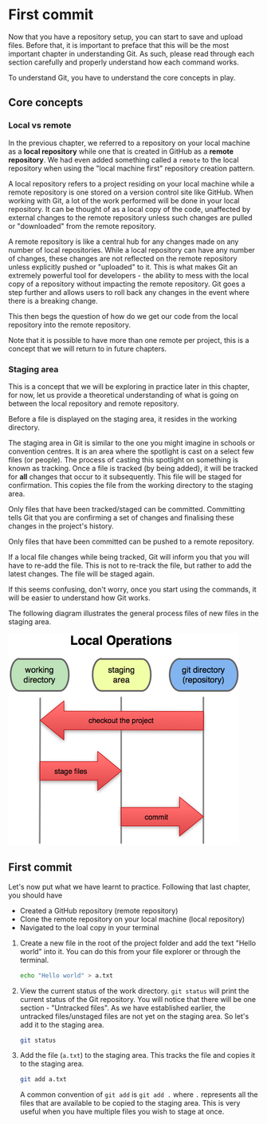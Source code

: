 # First commit

Now that you have a repository setup, you can start to save and upload files. Before that, it is important to preface that this will be the most important chapter in understanding Git. As such, please read through each section carefully and properly understand how each command works.

To understand Git, you have to understand the core concepts in play.

## Core concepts

### Local vs remote

In the previous chapter, we referred to a repository on your local machine as a **local repository** while one that is created in GitHub as a **remote repository**. We had even added something called a `remote` to the local repository when using the "local machine first" repository creation pattern.

A local repository refers to a project residing on your local machine while a remote repository is one stored on a version control site like GitHub. When working with Git, a lot of the work performed will be done in your local repository. It can be thought of as a local copy of the code, unaffected by external changes to the remote repository unless such changes are pulled or "downloaded" from the remote repository.

A remote repository is like a central hub for any changes made on any number of local repositories. While a local repository can have any number of changes, these changes are not reflected on the remote repository unless explicitly pushed or "uploaded" to it. This is what makes Git an extremely powerful tool for developers - the ability to mess with the local copy of a repository without impacting the remote repository. Git goes a step further and allows users to roll back any changes in the event where there is a breaking change.

This then begs the question of how do we get our code from the local repository into the remote repository.

Note that it is possible to have more than one remote per project, this is a concept that we will return to in future chapters.

### Staging area

This is a concept that we will be exploring in practice later in this chapter, for now, let us provide a theoretical understanding of what is going on between the local repository and remote repository.

Before a file is displayed on the staging area, it resides in the working directory.

The staging area in Git is similar to the one you might imagine in schools or convention centres. It is an area where the spotlight is cast on a select few files (or people). The process of casting this spotlight on something is known as tracking. Once a file is tracked (by being added), it will be tracked for **all** changes that occur to it subsequently. This file will be staged for confirmation. This copies the file from the working directory to the staging area.

Only files that have been tracked/staged can be committed. Committing tells Git that you are confirming a set of changes and finalising these changes in the project's history.

Only files that have been committed can be pushed to a remote repository.

If a local file changes while being tracked, Git will inform you that you will have to re-add the file. This is not to re-track the file, but rather to add the latest changes. The file will be staged again.

If this seems confusing, don't worry, once you start using the commands, it will be easier to understand how Git works.

The following diagram illustrates the general process files of new files in the staging area.

![Staging area](./res/staging-area.png)

## First commit

Let's now put what we have learnt to practice. Following that last chapter, you should have

- Created a GitHub repository (remote repository)
- Clone the remote repository on your local machine (local repository)
- Navigated to the loal copy in your terminal

1. Create a new file in the root of the project folder and add the text "Hello world" into it. You can do this from your file explorer or through the terminal.

    ```bash
    echo "Hello world" > a.txt
    ```

2. View the current status of the work directory. `git status` will print the current status of the Git repository. You will notice that there will be one section - "Untracked files". As we have established earlier, the untracked files/unstaged files are not yet on the staging area. So let's add it to the staging area.

    ```bash
    git status
    ```

3. Add the file (`a.txt`) to the staging area. This tracks the file and copies it to the staging area.

    ```bash
    git add a.txt
    ```

    A common convention of `git add` is `git add .` where `.` represents all the files that are available to be copied to the staging area. This is very useful when you have multiple files you wish to stage at once.
